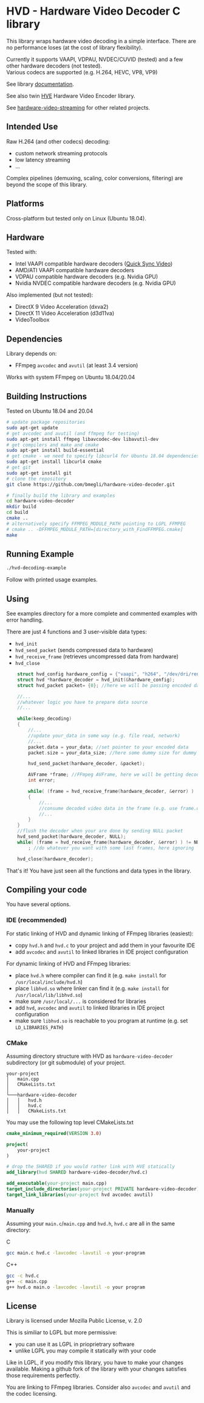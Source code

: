# HVD - Hardware Video Decoder C library

This library wraps hardware video decoding in a simple interface.
There are no performance loses (at the cost of library flexibility).

Currently it supports VAAPI, VDPAU, NVDEC/CUVID (tested) and a few other hardware decoders (not tested).\
Various codecs are supported (e.g. H.264, HEVC, VP8, VP9)

See library [documentation](https://bmegli.github.io/hardware-video-decoder/group__interface.html).

See also twin [HVE](https://github.com/bmegli/hardware-video-encoder) Hardware Video Encoder library.

See [hardware-video-streaming](https://github.com/bmegli/hardware-video-streaming) for other related projects.

## Intended Use

Raw H.264 (and other codecs) decoding:
- custom network streaming protocols
- low latency streaming
- ...

Complex pipelines (demuxing, scaling, color conversions, filtering) are beyond the scope of this library.

## Platforms 

Cross-platform but tested only on Linux (Ubuntu 18.04).

## Hardware

Tested with:
- Intel VAAPI compatible hardware decoders ([Quick Sync Video](https://ark.intel.com/Search/FeatureFilter?productType=processors&QuickSyncVideo=true))
- AMD/ATI VAAPI compatible hardware decoders
- VDPAU compatible hardware decoders (e.g. Nvidia GPU)
- Nvidia NVDEC compatible hardware decoders (e.g. Nvidia GPU)

Also implemented (but not tested):
- DirectX 9 Video Acceleration (dxva2)
- DirectX 11 Video Acceleration (d3d11va)
- VideoToolbox

## Dependencies

Library depends on:
- FFmpeg `avcodec` and `avutil` (at least 3.4 version)

Works with system FFmpeg on Ubuntu 18.04/20.04

## Building Instructions

Tested on Ubuntu 18.04 and 20.04

``` bash
# update package repositories
sudo apt-get update 
# get avcodec and avutil (and ffmpeg for testing)
sudo apt-get install ffmpeg libavcodec-dev libavutil-dev
# get compilers and make and cmake
sudo apt-get install build-essential
# get cmake - we need to specify libcurl4 for Ubuntu 18.04 dependencies problem
sudo apt-get install libcurl4 cmake
# get git
sudo apt-get install git
# clone the repository
git clone https://github.com/bmegli/hardware-video-decoder.git

# finally build the library and examples
cd hardware-video-decoder
mkdir build
cd build
cmake ..
# alternatively specify FFMPEG_MODULE_PATH pointing to LGPL FFMPEG
# cmake .. -DFFMPEG_MODULE_PATH=[directory_with_FindFFMPEG.cmake]
make
```

## Running Example

```bash
./hvd-decoding-example
```

Follow with printed usage examples.

## Using

See examples directory for a more complete and commented examples with error handling.

There are just 4 functions and 3 user-visible data types:
- `hvd_init`
- `hvd_send_packet` (sends compressed data to hardware)
- `hvd_receive_frame` (retrieves uncompressed data from hardware)
- `hvd_close`

```C
	struct hvd_config hardware_config = {"vaapi", "h264", "/dev/dri/renderD128", "rgb0"};
	struct hvd *hardware_decoder = hvd_init(&hardware_config);
	struct hvd_packet packet= {0}; //here we will be passing encoded data

	//...
	//whatever logic you have to prepare data source
	//...

	while(keep_decoding)
	{
		//...
		//update your_data in some way (e.g. file read, network)
		//...
		packet.data = your_data; //set pointer to your encoded data
		packet.size = your_data_size; //here some dummy size for dummy data

		hvd_send_packet(hardware_decoder, &packet);

		AVFrame *frame; //FFmpeg AVFrame, here we will be getting decoded data
		int error;

		while( (frame = hvd_receive_frame(hardware_decoder, &error) ) != NULL)
		{
			//...
			//consume decoded video data in the frame (e.g. use frame.data, frame.linesize)
			//...
		}
	}
	//flush the decoder when your are done by sending NULL packet
	hvd_send_packet(hardware_decoder, NULL);
	while( (frame = hvd_receive_frame(hardware_decoder, &error) ) != NULL)
		; //do whatever you want with some last frames, here ignoring

	hvd_close(hardware_decoder);
```

That's it! You have just seen all the functions and data types in the library.

## Compiling your code

You have several options.

### IDE (recommended)

For static linking of HVD and dynamic linking of FFmpeg libraries (easiest):
- copy `hvd.h` and `hvd.c` to your project and add them in your favourite IDE
- add `avcodec` and `avutil` to linked libraries in IDE project configuration

For dynamic linking of HVD and FFmpeg libraries:
- place `hvd.h` where compiler can find it (e.g. `make install` for `/usr/local/include/hvd.h`)
- place `libhvd.so` where linker can find it (e.g. `make install` for `/usr/local/lib/libhvd.so`)
- make sure `/usr/local/...` is considered for libraries
- add `hvd`, `avcodec` and `avutil` to linked libraries in IDE project configuration
- make sure `libhvd.so` is reachable to you program at runtime (e.g. set `LD_LIBRARIES_PATH`)

### CMake

Assuming directory structure with HVD as `hardware-video-decoder` subdirectory (or git submodule) of your project.

```
your-project
│   main.cpp
│   CMakeLists.txt
│
└───hardware-video-decoder
│   │   hvd.h
│   │   hvd.c
│   │   CMakeLists.txt
```

You may use the following top level CMakeLists.txt

``` CMake
cmake_minimum_required(VERSION 3.0)

project(
    your-project
)

# drop the SHARED if you would rather link with HVE statically
add_library(hvd SHARED hardware-video-decoder/hvd.c)

add_executable(your-project main.cpp)
target_include_directories(your-project PRIVATE hardware-video-decoder)
target_link_libraries(your-project hvd avcodec avutil)
```

### Manually

Assuming your `main.c`/`main.cpp` and `hvd.h`, `hvd.c` are all in the same directory:

C
```bash
gcc main.c hvd.c -lavcodec -lavutil -o your-program
```

C++
```bash
gcc -c hvd.c
g++ -c main.cpp
g++ hvd.o main.o -lavcodec -lavutil -o your program
```

## License

Library is licensed under Mozilla Public License, v. 2.0

This is similiar to LGPL but more permissive:
- you can use it as LGPL in prioprietrary software
- unlike LGPL you may compile it statically with your code

Like in LGPL, if you modify this library, you have to make your changes available.
Making a github fork of the library with your changes satisfies those requirements perfectly.

You are linking to FFmpeg libraries. Consider also `avcodec` and `avutil` and the codec licensing.
